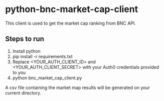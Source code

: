 # python-bnc-market-cap-client

This client is used to get the market cap ranking from BNC API.

##  Steps to run

1. Install python
1. pip install -r requirements.txt
1. Replace <YOUR_AUTH_CLIENT_ID> and <YOUR_AUTH_CLIENT_SECRET> with your Auth0 credentials provided to you
1. python bnc_market_cap_client.py

A csv file containing the market map results will be generated on your current directory.